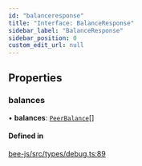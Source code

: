 ```yaml
---
id: "balanceresponse"
title: "Interface: BalanceResponse"
sidebar_label: "BalanceResponse"
sidebar_position: 0
custom_edit_url: null
---
```


## Properties

### balances

• **balances**: [`PeerBalance`](peerbalance.md)[]

#### Defined in

[bee-js/src/types/debug.ts:89](https://github.com/ethersphere/bee-js/blob/0e69ca1/src/types/debug.ts#L89)
